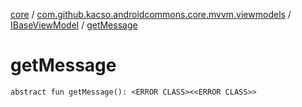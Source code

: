 [core](../../index.md) / [com.github.kacso.androidcommons.core.mvvm.viewmodels](../index.md) / [IBaseViewModel](index.md) / [getMessage](.)

# getMessage

`abstract fun getMessage(): <ERROR CLASS><<ERROR CLASS>>`